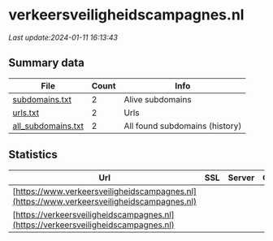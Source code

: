 # verkeersveiligheidscampagnes.nl
*Last update:2024-01-11 16:13:43*
## Summary data
| File       | Count | Info |
|------------|-------|------|
|[subdomains.txt](/data/verkeersveiligheidscampagnes/subdomains.txt)|2|Alive subdomains|
|[urls.txt](/data/verkeersveiligheidscampagnes/urls.txt)|2|Urls|
|[all_subdomains.txt](/data/verkeersveiligheidscampagnes/all_subdomains.txt)|2|All found subdomains (history)|
## Statistics
| Url | SSL | Server | Cookie | HSTS | CSP | XFO | XXP | RP | Tech |
|------------|-------|------|------|------|------|------|------|------|------|
|[https://www.verkeersveiligheidscampagnes.nl](https://www.verkeersveiligheidscampagnes.nl)| | | |:white_check_mark: | | |:white_check_mark: |:white_check_mark: |:white_check_mark: |HSTS Microsoft ASP.N...|
|[https://verkeersveiligheidscampagnes.nl](https://verkeersveiligheidscampagnes.nl)| | | |:white_check_mark: | | |:white_check_mark: |:white_check_mark: |:white_check_mark: |HSTS Microsoft ASP.N...|